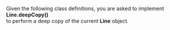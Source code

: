 Given the following class definitions, you are asked to implement **Line.deepCopy()**  
to perform a deep copy of the current **Line** object.